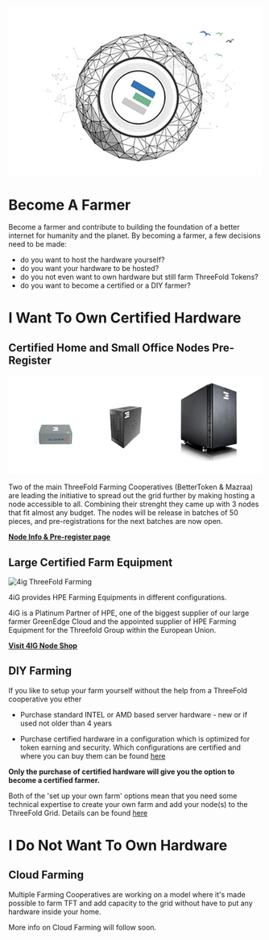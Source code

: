 ![](./img/becomefarmer.png)

# Become A Farmer

Become a farmer and contribute to building the foundation of a better internet for humanity and the planet. By becoming a farmer, a few decisions need to be made:

- do you want to host the hardware yourself?
- do you want your hardware to be hosted?
- do you not even want to own hardware but still farm ThreeFold Tokens?
- do you want to become a certified or a DIY farmer?

# I Want To Own Certified Hardware

## Certified Home and Small Office Nodes Pre-Register

![alt](./img/preconfig_nodes.jpg)

Two of the main ThreeFold Farming Cooperatives (BetterToken & Mazraa) are leading the initiative to spread out the grid further by making hosting a node accessible to all. Combining their strenght they came up with 3 nodes that fit almost any budget.
The nodes will be release in batches of 50 pieces, and pre-registrations for the next batches are now open.

**[Node Info & Pre-register page](https://farmer.threefold.io)**

## Large Certified Farm Equipment

![4ig ThreeFold Farming](4ignodes.jpg)

4iG provides HPE Farming Equipments in different configurations.

4iG is a Platinum Partner of HPE, one of the biggest supplier of our large farmer GreenEdge Cloud and the appointed supplier of HPE Farming Equipment for the Threefold Group within the European Union.

**[Visit 4IG Node Shop](https://threefold.4ig.hu/)**


## DIY Farming

If you like to setup your farm yourself without the help from a ThreeFold cooperative you ether 

- Purchase standard INTEL or AMD based server hardware - new or if used not older than 4 years

- Purchase certified hardware in a configuration which is optimized for token earning and security. Which configurations are certified and where you can buy them can be found [here](hpe.md)

**Only the purchase of certified hardware will give you the option to become a certified farmer.**

Both of the 'set up your own farm' options mean that you need some technical expertise to create your own farm and add your node(s) to the ThreeFold Grid. Details can be found [here](https://sdk.threefold.io/#/farm_setup_management)

# I Do Not Want To Own Hardware

## Cloud Farming

Multiple Farming Cooperatives are working on a model where it's made possible to farm TFT and add capacity to the grid without have to put any hardware inside your home.

More info on Cloud Farming will follow soon.
